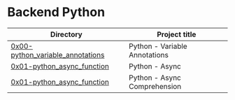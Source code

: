 # Backend Python

| Directory | Project title |
| --------- | ------------- |
| [0x00-python_variable_annotations](./0x00-python_variable_annotations) | Python - Variable Annotations |
| [0x01-python_async_function](./0x01-python_async_function) | Python - Async
| [0x01-python_async_function](./0x01-python_async_function) | Python - Async Comprehension |

